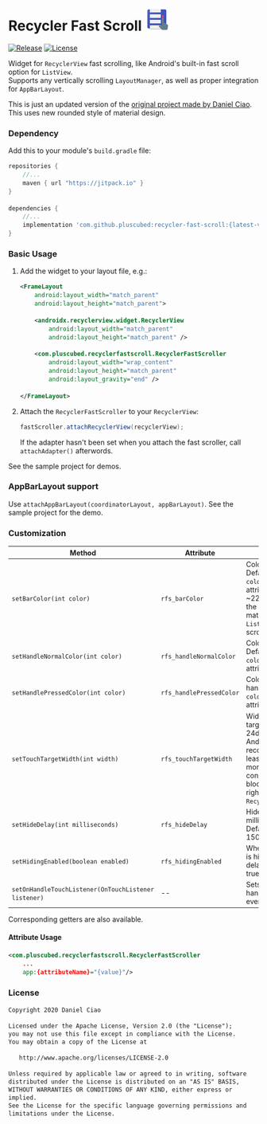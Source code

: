 Recycler Fast Scroll ![Icon](./sample/src/main/res/mipmap-mdpi/ic_launcher.png) 
=====

[![Release](https://jitpack.io/v/zixpo/recycler-fast-scroll.svg)](https://jitpack.io/#zixpo/recycler-fast-scroll)  [![License](https://img.shields.io/github/license/zixpo/recycler-fast-scroll.svg)](https://www.apache.org/licenses/LICENSE-2.0.html)

Widget for `RecyclerView` fast scrolling, like Android's built-in fast scroll option for `ListView`.  
Supports any vertically scrolling `LayoutManager`, as well as proper integration for `AppBarLayout`. 

This is just an updated version of the [original project made by Daniel Ciao](https://github.com/plusCubed/recycler-fast-scrol).
This uses new rounded style of material design.

### Dependency
Add this to your module's `build.gradle` file:

```gradle
repositories {
	//...
	maven { url "https://jitpack.io" }
}
	
dependencies {
	//...
	implementation 'com.github.pluscubed:recycler-fast-scroll:{latest-version}'
}
```

### Basic Usage
1. Add the widget to your layout file, e.g.:
    ```xml
    <FrameLayout
        android:layout_width="match_parent"
        android:layout_height="match_parent">

        <androidx.recyclerview.widget.RecyclerView
            android:layout_width="match_parent"
            android:layout_height="match_parent" />

        <com.pluscubed.recyclerfastscroll.RecyclerFastScroller
            android:layout_width="wrap_content"
            android:layout_height="match_parent"
            android:layout_gravity="end" />

    </FrameLayout>
    ```
    
2. Attach the `RecyclerFastScroller` to your `RecyclerView`:
    ```java
    fastScroller.attachRecyclerView(recyclerView);
    ```
    If the adapter hasn't been set when you attach the fast scroller, call `attachAdapter()` afterwords.

See the sample project for demos.

### AppBarLayout support
Use `attachAppBarLayout(coordinatorLayout, appBarLayout)`. See the sample project for the demo.

### Customization
| Method | Attribute | Description |
| --- | --- | --- |
| `setBarColor(int color)`| `rfs_barColor` | Color of scrollbar. Defaults to `colorControlNormal` attribute. Alpha of ~22% is applied to the drawable to match stock `ListView` fast scroller. |
| `setHandleNormalColor(int color)` | `rfs_handleNormalColor` | Color of handle. Defaults to `colorControlNormal` attribute. |
| `setHandlePressedColor(int color)` | `rfs_handlePressedColor` | Color of pressed handle. Defaults to `colorAccent` attribute. |
| `setTouchTargetWidth(int width)` | `rfs_touchTargetWidth` | Width of the touch target. Defaults to 24dp (while the Android docs recommend at least 48dp, 24dp is more practical considering it will block touch in the right of the `RecyclerView`). |
| `setHideDelay(int milliseconds)` | `rfs_hideDelay` | Hide delay in milliseconds. Defaults to 1500ms. |
| `setHidingEnabled(boolean enabled)` | `rfs_hidingEnabled` | Whether scrollbar is hidden after delay. Defaults to true. |
| `setOnHandleTouchListener(OnTouchListener listener)` | -- | Sets listener for handle touch events. |

Corresponding getters are also available.

#### Attribute Usage
```xml
<com.pluscubed.recyclerfastscroll.RecyclerFastScroller
    ...
    app:{attributeName}="{value}"/>
```


### License
```
Copyright 2020 Daniel Ciao

Licensed under the Apache License, Version 2.0 (the "License");
you may not use this file except in compliance with the License.
You may obtain a copy of the License at

   http://www.apache.org/licenses/LICENSE-2.0

Unless required by applicable law or agreed to in writing, software
distributed under the License is distributed on an "AS IS" BASIS,
WITHOUT WARRANTIES OR CONDITIONS OF ANY KIND, either express or implied.
See the License for the specific language governing permissions and
limitations under the License.
```
